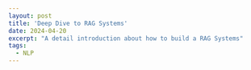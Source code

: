 ```yaml
---
layout: post
title: 'Deep Dive to RAG Systems'
date: 2024-04-20
excerpt: "A detail introduction about how to build a RAG Systems"
tags:
  - NLP
---
```

